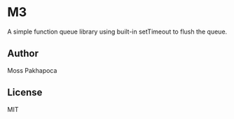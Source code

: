 # M3

A simple function queue library using built-in setTimeout to flush the queue.

## Author

Moss Pakhapoca

## License

MIT